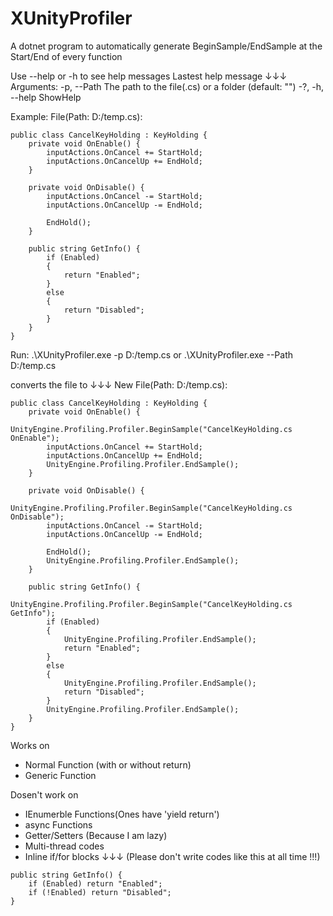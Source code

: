 # XUnityProfiler
A dotnet program to automatically generate BeginSample/EndSample at the Start/End of every function

Use --help or -h to see help messages
Lastest help message ↓↓↓
Arguments:
        -p, --Path The path to the file(.cs) or a folder (default: "")
        -?, -h, --help  ShowHelp

Example:
File(Path: D:/temp.cs):
```
public class CancelKeyHolding : KeyHolding {
    private void OnEnable() {
        inputActions.OnCancel += StartHold;
        inputActions.OnCancelUp += EndHold;
    }

    private void OnDisable() {
        inputActions.OnCancel -= StartHold;
        inputActions.OnCancelUp -= EndHold;

        EndHold();
    }

    public string GetInfo() {
        if (Enabled)
        {
            return "Enabled";
        }
        else
        {
            return "Disabled";
        }
    }
}
```

Run:
.\XUnityProfiler.exe -p D:/temp.cs
or
.\XUnityProfiler.exe --Path D:/temp.cs

converts the file to ↓↓↓
New File(Path: D:/temp.cs):
```
public class CancelKeyHolding : KeyHolding {
    private void OnEnable() {
        UnityEngine.Profiling.Profiler.BeginSample("CancelKeyHolding.cs OnEnable");
        inputActions.OnCancel += StartHold;
        inputActions.OnCancelUp += EndHold;
        UnityEngine.Profiling.Profiler.EndSample();
    }

    private void OnDisable() {
        UnityEngine.Profiling.Profiler.BeginSample("CancelKeyHolding.cs OnDisable");
        inputActions.OnCancel -= StartHold;
        inputActions.OnCancelUp -= EndHold;

        EndHold();
        UnityEngine.Profiling.Profiler.EndSample();
    }

    public string GetInfo() {
        UnityEngine.Profiling.Profiler.BeginSample("CancelKeyHolding.cs GetInfo");
        if (Enabled)
        {
            UnityEngine.Profiling.Profiler.EndSample();
            return "Enabled";
        }
        else
        {
            UnityEngine.Profiling.Profiler.EndSample();
            return "Disabled";
        }
        UnityEngine.Profiling.Profiler.EndSample();
    }
}
```

Works on
- Normal Function (with or without return)
- Generic Function

Dosen't work on
- IEnumerble Functions(Ones have 'yield return')
- async Functions
- Getter/Setters (Because I am lazy)
- Multi-thread codes
- Inline if/for blocks ↓↓↓ (Please don't write codes like this at all time !!!)
```
public string GetInfo() {
    if (Enabled) return "Enabled";
    if (!Enabled) return "Disabled";
}
```